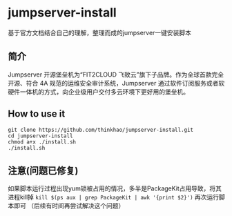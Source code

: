 # jumpserver-install
基于官方文档结合自己的理解，整理而成的jumpserver一键安装脚本
## 简介
Jumpserver 开源堡垒机为“FIT2CLOUD 飞致云”旗下子品牌。作为全球首款完全开源、符合 4A 规范的运维安全审计系统，Jumpserver 通过软件订阅服务或者软硬件一体机的方式，向企业级用户交付多云环境下更好用的堡垒机。
## How to use it
```
git clone https://github.com/thinkhao/jumpserver-install.git
cd jumpserver-install
chmod a+x ./install.sh
./install.sh
```
## 注意(问题已修复)
如果脚本运行过程出现yum锁被占用的情况，多半是PackageKit占用导致，将其进程kill掉
`kill $(ps aux | grep PackageKit | awk '{print $2}')`
再次运行脚本即可
（后续有时间再尝试解决这个问题）
